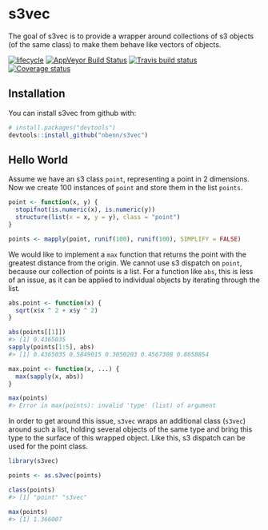 
<!-- README.md is generated from README.Rmd. Please edit that file -->
<!-- build with rmarkdown::render("README.Rmd") -->
s3vec
=====

The goal of s3vec is to provide a wrapper around collections of s3 objects (of the same class) to make them behave like vectors of objects.

[![lifecycle](https://img.shields.io/badge/lifecycle-experimental-orange.svg)](https://img.shields.io/badge/lifecycle-experimental-orange.svg) [![AppVeyor Build Status](https://ci.appveyor.com/api/projects/status/github/nbenn/s3vec?branch=master&svg=true)](https://ci.appveyor.com/project/nbenn/s3vec) [![Travis build status](https://travis-ci.org/nbenn/s3vec.svg?branch=master)](https://travis-ci.org/nbenn/s3vec) [![Coverage status](https://codecov.io/gh/nbenn/s3vec/branch/master/graph/badge.svg)](https://codecov.io/github/nbenn/s3vec?branch=master)

Installation
------------

You can install s3vec from github with:

``` r
# install.packages("devtools")
devtools::install_github("nbenn/s3vec")
```

Hello World
-----------

Assume we have an s3 class `point`, representing a point in 2 dimensions. Now we create 100 instances of `point` and store them in the list `points`.

``` r
point <- function(x, y) {
  stopifnot(is.numeric(x), is.numeric(y))
  structure(list(x = x, y = y), class = "point")
}

points <- mapply(point, runif(100), runif(100), SIMPLIFY = FALSE)
```

We would like to implement a `max` function that returns the point with the greatest distance from the origin. We cannot use s3 dispatch on `point`, because our collection of points is a list. For a function like `abs`, this is less of an issue, as it can be applied to individual objects by iterating through the list.

``` r
abs.point <- function(x) {
  sqrt(x$x ^ 2 + x$y ^ 2)
}

abs(points[[1]])
#> [1] 0.4365035
sapply(points[1:5], abs)
#> [1] 0.4365035 0.5849015 0.3050203 0.4567308 0.8658854

max.point <- function(x, ...) {
  max(sapply(x, abs))
}

max(points)
#> Error in max(points): invalid 'type' (list) of argument
```

In order to get around this issue, `s3vec` wraps an additional class (`s3vec`) around such a list, holding several objects of the same type and bring this type to the surface of this wrapped object. Like this, s3 dispatch can be used for the point class.

``` r
library(s3vec)

points <- as.s3vec(points)

class(points)
#> [1] "point" "s3vec"

max(points)
#> [1] 1.366007
```
